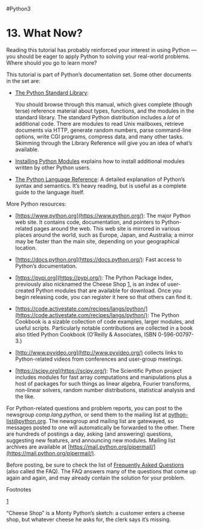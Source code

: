 #Python3
# 13. What Now?

Reading this tutorial has probably reinforced your interest in using Python — you should be eager to apply Python to solving your real-world problems. Where should you go to learn more?

This tutorial is part of Python’s documentation set. Some other documents in the set are:

-   [The Python Standard Library](https://docs.python.org/3/library/index.html#library-index):
    
    You should browse through this manual, which gives complete (though terse) reference material about types, functions, and the modules in the standard library. The standard Python distribution includes a _lot_ of additional code. There are modules to read Unix mailboxes, retrieve documents via HTTP, generate random numbers, parse command-line options, write CGI programs, compress data, and many other tasks. Skimming through the Library Reference will give you an idea of what’s available.
    
-   [Installing Python Modules](https://docs.python.org/3/installing/index.html#installing-index) explains how to install additional modules written by other Python users.
    
-   [The Python Language Reference](https://docs.python.org/3/reference/index.html#reference-index): A detailed explanation of Python’s syntax and semantics. It’s heavy reading, but is useful as a complete guide to the language itself.
    

More Python resources:

-   [https://www.python.org](https://www.python.org/): The major Python web site. It contains code, documentation, and pointers to Python-related pages around the web. This web site is mirrored in various places around the world, such as Europe, Japan, and Australia; a mirror may be faster than the main site, depending on your geographical location.
    
-   [https://docs.python.org](https://docs.python.org/): Fast access to Python’s documentation.
    
-   [https://pypi.org](https://pypi.org/): The Python Package Index, previously also nicknamed the Cheese Shop [1](https://docs.python.org/3/tutorial/whatnow.html#id2), is an index of user-created Python modules that are available for download. Once you begin releasing code, you can register it here so that others can find it.
    
-   [https://code.activestate.com/recipes/langs/python/](https://code.activestate.com/recipes/langs/python/): The Python Cookbook is a sizable collection of code examples, larger modules, and useful scripts. Particularly notable contributions are collected in a book also titled Python Cookbook (O’Reilly & Associates, ISBN 0-596-00797-3.)
    
-   [http://www.pyvideo.org](http://www.pyvideo.org/) collects links to Python-related videos from conferences and user-group meetings.
    
-   [https://scipy.org](https://scipy.org/): The Scientific Python project includes modules for fast array computations and manipulations plus a host of packages for such things as linear algebra, Fourier transforms, non-linear solvers, random number distributions, statistical analysis and the like.
    

For Python-related questions and problem reports, you can post to the newsgroup _comp.lang.python_, or send them to the mailing list at [python-list@python.org](mailto:python-list%40python.org). The newsgroup and mailing list are gatewayed, so messages posted to one will automatically be forwarded to the other. There are hundreds of postings a day, asking (and answering) questions, suggesting new features, and announcing new modules. Mailing list archives are available at [https://mail.python.org/pipermail/](https://mail.python.org/pipermail/).

Before posting, be sure to check the list of [Frequently Asked Questions](https://docs.python.org/3/faq/index.html#faq-index) (also called the FAQ). The FAQ answers many of the questions that come up again and again, and may already contain the solution for your problem.

Footnotes

[1](https://docs.python.org/3/tutorial/whatnow.html#id1)

“Cheese Shop” is a Monty Python’s sketch: a customer enters a cheese shop, but whatever cheese he asks for, the clerk says it’s missing.